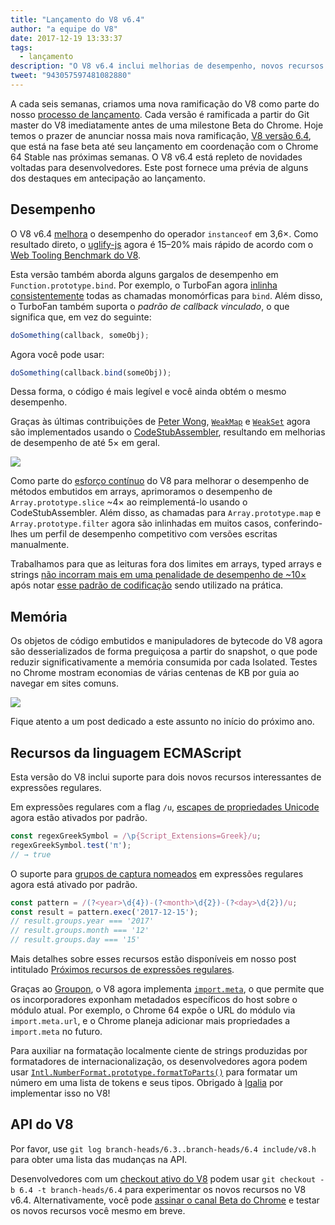 ```yaml
---
title: "Lançamento do V8 v6.4"
author: "a equipe do V8"
date: 2017-12-19 13:33:37
tags:
  - lançamento
description: "O V8 v6.4 inclui melhorias de desempenho, novos recursos da linguagem JavaScript e muito mais."
tweet: "943057597481082880"
---
```

A cada seis semanas, criamos uma nova ramificação do V8 como parte do nosso [processo de lançamento](/docs/release-process). Cada versão é ramificada a partir do Git master do V8 imediatamente antes de uma milestone Beta do Chrome. Hoje temos o prazer de anunciar nossa mais nova ramificação, [V8 versão 6.4](https://chromium.googlesource.com/v8/v8.git/+log/branch-heads/6.4), que está na fase beta até seu lançamento em coordenação com o Chrome 64 Stable nas próximas semanas. O V8 v6.4 está repleto de novidades voltadas para desenvolvedores. Este post fornece uma prévia de alguns dos destaques em antecipação ao lançamento.

<!--truncate-->
## Desempenho

O V8 v6.4 [melhora](https://bugs.chromium.org/p/v8/issues/detail?id=6971) o desempenho do operador `instanceof` em 3,6×. Como resultado direto, o [uglify-js](http://lisperator.net/uglifyjs/) agora é 15–20% mais rápido de acordo com o [Web Tooling Benchmark do V8](https://github.com/v8/web-tooling-benchmark).

Esta versão também aborda alguns gargalos de desempenho em `Function.prototype.bind`. Por exemplo, o TurboFan agora [inlinha consistentemente](https://bugs.chromium.org/p/v8/issues/detail?id=6946) todas as chamadas monomórficas para `bind`. Além disso, o TurboFan também suporta o _padrão de callback vinculado_, o que significa que, em vez do seguinte:

```js
doSomething(callback, someObj);
```

Agora você pode usar:

```js
doSomething(callback.bind(someObj));
```

Dessa forma, o código é mais legível e você ainda obtém o mesmo desempenho.

Graças às últimas contribuições de [Peter Wong](https://twitter.com/peterwmwong), [`WeakMap`](https://developer.mozilla.org/en-US/docs/Web/JavaScript/Reference/Global_Objects/WeakMap) e [`WeakSet`](https://developer.mozilla.org/en-US/docs/Web/JavaScript/Reference/Global_Objects/WeakSet) agora são implementados usando o [CodeStubAssembler](/blog/csa), resultando em melhorias de desempenho de até 5× em geral.

![](/_img/v8-release-64/weak-collection.svg)

Como parte do [esforço contínuo](https://bugs.chromium.org/p/v8/issues/detail?id=1956) do V8 para melhorar o desempenho de métodos embutidos em arrays, aprimoramos o desempenho de `Array.prototype.slice` ~4× ao reimplementá-lo usando o CodeStubAssembler. Além disso, as chamadas para `Array.prototype.map` e `Array.prototype.filter` agora são inlinhadas em muitos casos, conferindo-lhes um perfil de desempenho competitivo com versões escritas manualmente.

Trabalhamos para que as leituras fora dos limites em arrays, typed arrays e strings [não incorram mais em uma penalidade de desempenho de ~10×](https://bugs.chromium.org/p/v8/issues/detail?id=7027) após notar [esse padrão de codificação](/blog/elements-kinds#avoid-reading-beyond-length) sendo utilizado na prática.

## Memória

Os objetos de código embutidos e manipuladores de bytecode do V8 agora são desserializados de forma preguiçosa a partir do snapshot, o que pode reduzir significativamente a memória consumida por cada Isolated. Testes no Chrome mostram economias de várias centenas de KB por guia ao navegar em sites comuns.

![](/_img/v8-release-64/codespace-consumption.svg)

Fique atento a um post dedicado a este assunto no início do próximo ano.

## Recursos da linguagem ECMAScript

Esta versão do V8 inclui suporte para dois novos recursos interessantes de expressões regulares.

Em expressões regulares com a flag `/u`, [escapes de propriedades Unicode](https://mathiasbynens.be/notes/es-unicode-property-escapes) agora estão ativados por padrão.

```js
const regexGreekSymbol = /\p{Script_Extensions=Greek}/u;
regexGreekSymbol.test('π');
// → true
```

O suporte para [grupos de captura nomeados](https://developers.google.com/web/updates/2017/07/upcoming-regexp-features#named_captures) em expressões regulares agora está ativado por padrão.

```js
const pattern = /(?<year>\d{4})-(?<month>\d{2})-(?<day>\d{2})/u;
const result = pattern.exec('2017-12-15');
// result.groups.year === '2017'
// result.groups.month === '12'
// result.groups.day === '15'
```

Mais detalhes sobre esses recursos estão disponíveis em nosso post intitulado [Próximos recursos de expressões regulares](https://developers.google.com/web/updates/2017/07/upcoming-regexp-features).

Graças ao [Groupon](https://twitter.com/GrouponEng), o V8 agora implementa [`import.meta`](https://github.com/tc39/proposal-import-meta), o que permite que os incorporadores exponham metadados específicos do host sobre o módulo atual. Por exemplo, o Chrome 64 expõe o URL do módulo via `import.meta.url`, e o Chrome planeja adicionar mais propriedades a `import.meta` no futuro.

Para auxiliar na formatação localmente ciente de strings produzidas por formatadores de internacionalização, os desenvolvedores agora podem usar [`Intl.NumberFormat.prototype.formatToParts()`](https://github.com/tc39/proposal-intl-formatToParts) para formatar um número em uma lista de tokens e seus tipos. Obrigado à [Igalia](https://twitter.com/igalia) por implementar isso no V8!

## API do V8

Por favor, use `git log branch-heads/6.3..branch-heads/6.4 include/v8.h` para obter uma lista das mudanças na API.

Desenvolvedores com um [checkout ativo do V8](/docs/source-code#using-git) podem usar `git checkout -b 6.4 -t branch-heads/6.4` para experimentar os novos recursos no V8 v6.4. Alternativamente, você pode [assinar o canal Beta do Chrome](https://www.google.com/chrome/browser/beta.html) e testar os novos recursos você mesmo em breve.
